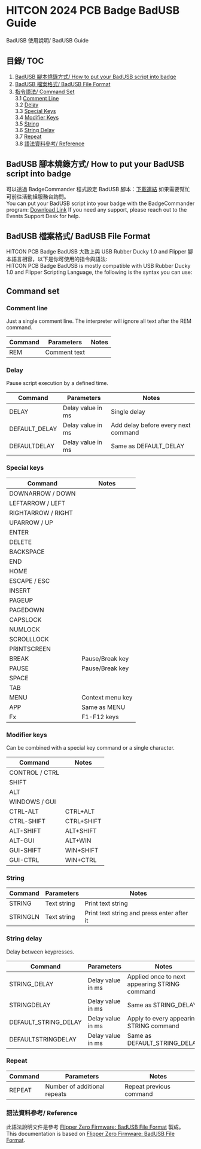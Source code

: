 # HITCON 2024 PCB Badge BadUSB Guide
BadUSB 使用說明/ BadUSB Guide

## 目錄/ TOC

1. [BadUSB 腳本燒錄方式/ How to put your BadUSB script into badge](#badusb-腳本燒錄方式-how-to-put-your-badusb-script-into-badge)  
2. [BadUSB 檔案格式/ BadUSB File Format](#badusb-檔案格式-badusb-file-format)  
3. [指令語法/ Command Set](#command-set)  
   3.1 [Comment Line](#comment-line)  
   3.2 [Delay](#delay)  
   3.3 [Special Keys](#special-keys)  
   3.4 [Modifier Keys](#modifier-keys)  
   3.5 [String](#string)  
   3.6 [String Delay](#string-delay)  
   3.7 [Repeat](#repeat)  
   3.8 [語法資料參考/ Reference](#語法資料參考-reference)  

## BadUSB 腳本燒錄方式/ How to put your BadUSB script into badge

可以透過 BadgeCommander 程式設定 BadUSB 腳本：[下載連結](https://github.com/john0312/hitcon-pcb-badge/releases/)
如果需要幫忙可前往活動組服務台詢問。  
You can put your BadUSB script into your badge with the BadgeCommander program: [Download Link](https://github.com/john0312/hitcon-pcb-badge/releases/)
If you need any support, please reach out to the Events Support Desk for help.  

## BadUSB 檔案格式/ BadUSB File Format

HITCON PCB Badge BadUSB 大致上與 USB Rubber Ducky 1.0 and Flipper 腳本語言相容，以下是你可使用的指令與語法:  
HITCON PCB Badge BadUSB is mostly compatible with USB Rubber Ducky 1.0 and Flipper Scripting Language, the following is the syntax you can use:  

## Command set

### Comment line
Just a single comment line. The interpreter will ignore all text after the REM command.

| Command | Parameters    | Notes |
|---------|---------------|-------|
| REM     | Comment text   |       |

### Delay
Pause script execution by a defined time.

| Command        | Parameters         | Notes                          |
|----------------|--------------------|--------------------------------|
| DELAY          | Delay value in ms  | Single delay                   |
| DEFAULT_DELAY  | Delay value in ms  | Add delay before every next command |
| DEFAULTDELAY   | Delay value in ms  | Same as DEFAULT_DELAY          |

### Special keys

| Command         | Notes             |
|-----------------|-------------------|
| DOWNARROW / DOWN|                   |
| LEFTARROW / LEFT|                   |
| RIGHTARROW / RIGHT|                 |
| UPARROW / UP    |                   |
| ENTER           |                   |
| DELETE          |                   |
| BACKSPACE       |                   |
| END             |                   |
| HOME            |                   |
| ESCAPE / ESC    |                   |
| INSERT          |                   |
| PAGEUP          |                   |
| PAGEDOWN        |                   |
| CAPSLOCK        |                   |
| NUMLOCK         |                   |
| SCROLLLOCK      |                   |
| PRINTSCREEN     |                   |
| BREAK           | Pause/Break key   |
| PAUSE           | Pause/Break key   |
| SPACE           |                   |
| TAB             |                   |
| MENU            | Context menu key  |
| APP             | Same as MENU      |
| Fx              | F1-F12 keys       |

### Modifier keys
Can be combined with a special key command or a single character.

| Command        | Notes              |
|----------------|--------------------|
| CONTROL / CTRL |                    |
| SHIFT          |                    |
| ALT            |                    |
| WINDOWS / GUI  |                    |
| CTRL-ALT       | CTRL+ALT           |
| CTRL-SHIFT     | CTRL+SHIFT         |
| ALT-SHIFT      | ALT+SHIFT          |
| ALT-GUI        | ALT+WIN            |
| GUI-SHIFT      | WIN+SHIFT          |
| GUI-CTRL       | WIN+CTRL           |

### String

| Command  | Parameters  | Notes                  |
|----------|-------------|------------------------|
| STRING   | Text string | Print text string       |
| STRINGLN | Text string | Print text string and press enter after it |

### String delay
Delay between keypresses.

| Command            | Parameters         | Notes                                      |
|--------------------|--------------------|--------------------------------------------|
| STRING_DELAY       | Delay value in ms  | Applied once to next appearing STRING command |
| STRINGDELAY        | Delay value in ms  | Same as STRING_DELAY                       |
| DEFAULT_STRING_DELAY | Delay value in ms  | Apply to every appearing STRING command     |
| DEFAULTSTRINGDELAY | Delay value in ms  | Same as DEFAULT_STRING_DELAY               |

### Repeat

| Command | Parameters               | Notes                      |
|---------|--------------------------|----------------------------|
| REPEAT  | Number of additional repeats | Repeat previous command     |

### 語法資料參考/ Reference
此語法說明文件是參考 [Flipper Zero Firmware: BadUSB File Format](https://developer.flipper.net/flipperzero/doxygen/badusb_file_format.html) 製成。  
This documentation is based on [Flipper Zero Firmware: BadUSB File Format](https://developer.flipper.net/flipperzero/doxygen/badusb_file_format.html).  
